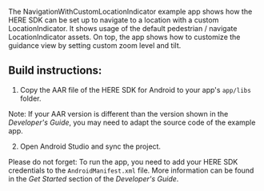 The NavigationWithCustomLocationIndicator example app shows how the HERE SDK can be set up to 
navigate to a location with a custom LocationIndicator. It shows usage of the default pedestrian / navigate LocationIndicator
assets. On top, the app shows how to customize the guidance view by setting custom zoom level and tilt.

Build instructions:
-------------------

1) Copy the AAR file of the HERE SDK for Android to your app's `app/libs` folder.

Note: If your AAR version is different than the version shown in the _Developer's Guide_, you may need to adapt the source code of the example app.

2) Open Android Studio and sync the project.

Please do not forget: To run the app, you need to add your HERE SDK credentials to the `AndroidManifest.xml` file. More information can be found in the _Get Started_ section of the _Developer's Guide_.

